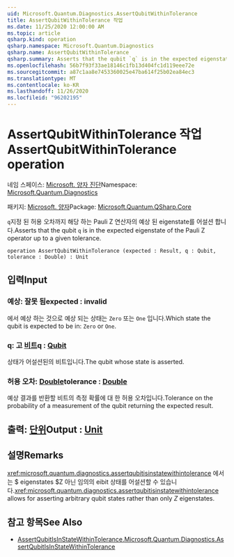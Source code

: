 ```yaml
---
uid: Microsoft.Quantum.Diagnostics.AssertQubitWithinTolerance
title: AssertQubitWithinTolerance 작업
ms.date: 11/25/2020 12:00:00 AM
ms.topic: article
qsharp.kind: operation
qsharp.namespace: Microsoft.Quantum.Diagnostics
qsharp.name: AssertQubitWithinTolerance
qsharp.summary: Asserts that the qubit `q` is in the expected eigenstate of the Pauli Z operator up to a given tolerance.
ms.openlocfilehash: 56b7f93f33ae18146c1fb13d404fc1d119eee72e
ms.sourcegitcommit: a87c1aa8e7453360025e47ba614f25b02ea84ec3
ms.translationtype: MT
ms.contentlocale: ko-KR
ms.lasthandoff: 11/26/2020
ms.locfileid: "96202195"
---
```

# <a name="assertqubitwithintolerance-operation"></a><span data-ttu-id="ea6cc-102">AssertQubitWithinTolerance 작업</span><span class="sxs-lookup"><span data-stu-id="ea6cc-102">AssertQubitWithinTolerance operation</span></span>

<span data-ttu-id="ea6cc-103">네임 스페이스: [Microsoft. 양자 진단](xref:Microsoft.Quantum.Diagnostics)</span><span class="sxs-lookup"><span data-stu-id="ea6cc-103">Namespace: [Microsoft.Quantum.Diagnostics](xref:Microsoft.Quantum.Diagnostics)</span></span>

<span data-ttu-id="ea6cc-104">패키지: [Microsoft. 양자](https://nuget.org/packages/Microsoft.Quantum.QSharp.Core)</span><span class="sxs-lookup"><span data-stu-id="ea6cc-104">Package: [Microsoft.Quantum.QSharp.Core](https://nuget.org/packages/Microsoft.Quantum.QSharp.Core)</span></span>


<span data-ttu-id="ea6cc-105">`q`지정 된 허용 오차까지 해당 하는 Pauli Z 연산자의 예상 된 eigenstate를 어설션 합니다.</span><span class="sxs-lookup"><span data-stu-id="ea6cc-105">Asserts that the qubit `q` is in the expected eigenstate of the Pauli Z operator up to a given tolerance.</span></span>

```qsharp
operation AssertQubitWithinTolerance (expected : Result, q : Qubit, tolerance : Double) : Unit
```


## <a name="input"></a><span data-ttu-id="ea6cc-106">입력</span><span class="sxs-lookup"><span data-stu-id="ea6cc-106">Input</span></span>

### <a name="expected--__invalidresult__"></a><span data-ttu-id="ea6cc-107">예상: __잘못 <Result> 됨__</span><span class="sxs-lookup"><span data-stu-id="ea6cc-107">expected : __invalid<Result>__</span></span>

<span data-ttu-id="ea6cc-108">에서 예상 하는 것으로 예상 되는 상태는 `Zero` 또는 `One` 입니다.</span><span class="sxs-lookup"><span data-stu-id="ea6cc-108">Which state the qubit is expected to be in: `Zero` or `One`.</span></span>


### <a name="q--qubit"></a><span data-ttu-id="ea6cc-109">q: 고 [비트](xref:microsoft.quantum.lang-ref.qubit)</span><span class="sxs-lookup"><span data-stu-id="ea6cc-109">q : [Qubit](xref:microsoft.quantum.lang-ref.qubit)</span></span>

<span data-ttu-id="ea6cc-110">상태가 어설션된의 비트입니다.</span><span class="sxs-lookup"><span data-stu-id="ea6cc-110">The qubit whose state is asserted.</span></span>


### <a name="tolerance--double"></a><span data-ttu-id="ea6cc-111">허용 오차: [Double](xref:microsoft.quantum.lang-ref.double)</span><span class="sxs-lookup"><span data-stu-id="ea6cc-111">tolerance : [Double](xref:microsoft.quantum.lang-ref.double)</span></span>

<span data-ttu-id="ea6cc-112">예상 결과를 반환할 비트의 측정 확률에 대 한 허용 오차입니다.</span><span class="sxs-lookup"><span data-stu-id="ea6cc-112">Tolerance on the probability of a measurement of the qubit returning the expected result.</span></span>



## <a name="output--unit"></a><span data-ttu-id="ea6cc-113">출력: [단위](xref:microsoft.quantum.lang-ref.unit)</span><span class="sxs-lookup"><span data-stu-id="ea6cc-113">Output : [Unit](xref:microsoft.quantum.lang-ref.unit)</span></span>



## <a name="remarks"></a><span data-ttu-id="ea6cc-114">설명</span><span class="sxs-lookup"><span data-stu-id="ea6cc-114">Remarks</span></span>

<span data-ttu-id="ea6cc-115"><xref:microsoft.quantum.diagnostics.assertqubitisinstatewithintolerance> 에서는 $ eigenstates $Z 아닌 임의의 eibit 상태를 어설션할 수 있습니다.</span><span class="sxs-lookup"><span data-stu-id="ea6cc-115"><xref:microsoft.quantum.diagnostics.assertqubitisinstatewithintolerance> allows for asserting arbitrary qubit states rather than only $Z$ eigenstates.</span></span>

## <a name="see-also"></a><span data-ttu-id="ea6cc-116">참고 항목</span><span class="sxs-lookup"><span data-stu-id="ea6cc-116">See Also</span></span>

- [<span data-ttu-id="ea6cc-117">AssertQubitIsInStateWithinTolerance.</span><span class="sxs-lookup"><span data-stu-id="ea6cc-117">Microsoft.Quantum.Diagnostics.AssertQubitIsInStateWithinTolerance</span></span>](xref:Microsoft.Quantum.Diagnostics.AssertQubitIsInStateWithinTolerance)